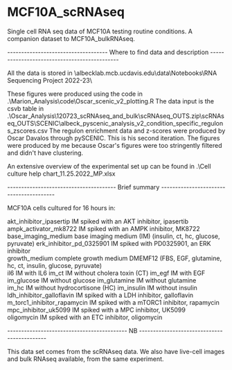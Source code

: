# MCF10A_scRNAseq
Single cell RNA seq data of MCF10A testing routine conditions. A companion dataset to MCF10A_bulkRNAseq.

------------------------------------ Where to find data and description ---------------------------------------------

All the data is stored in \\albecklab.mcb.ucdavis.edu\data\Notebooks\RNA Sequencing Project 2022-23\

These figures were produced using the code in .\Marion_Analysis\code\Oscar_scenic_v2_plotting.R
The data input is the csvb table in .\Oscar_Analysis\120723_scRNAseq_and_bulk\scRNAseq_OUTS.zip\scRNAseq_OUTS\SCENIC\albeck_pyscenic_analysis_v2_condition_specific_regulons_zscores.csv
The regulon enrichment data and z-scores were produced by Oscar Davalos through pySCENIC. This is his second iteration.
The figures were produced by me because Oscar's figures were too stringently filtered and didn't have clustering.

An extensive overview of the experimental set up can be found in .\Cell culture help chart_11.25.2022_MP.xlsx


--------------------------------------- Brief summary ----------------------------------------

MCF10A cells cultured for 16 hours in:

akt_inhibitor_ipasertip		IM spiked with an AKT inhibitor, ipasertib
ampk_activator_mk8722		IM spiked with an AMPK inhibitor, MK8722
base_imaging_medium    		base imaging medium (IM) (insulin, ct, hc, glucose, pyruvate)
erk_inhibitor_pd_0325901   	IM spiked with PD0325901, an ERK inhibitor                  
growth_medium			complete growth medium DMEMF12 (FBS, EGF, glutamine, hc, ct, insulin, glucose, pyruvate)                         
il6                       	IM with IL6
im_ct                      	IM without cholera toxin (CT)
im_egf                          IM with EGF     
im_glucose                	IM without glucose
im_glutamine                    IM without glutamine   
im_hc                  		IM without hydrocortisone (HC)
im_insulin                	IM without insulin
ldh_inhibitor_galloflavin 	IM spiked with a LDH inhibitor, galloflavin
m_torc1_inhibitor_rapamycin     IM spiked with a mTORC1 inhibitor, rapamycin  
mpc_inhibitor_uk5099            IM spiked with a MPC inhibitor, UK5099     
oligomycin 			IM spiked with an ETC inhibitor, oligomycin
                
------------------------------------------- NB --------------------------------------------

This data set comes from the scRNAseq data.
We also have live-cell images and bulk RNAseq available, from the same experiment.





























